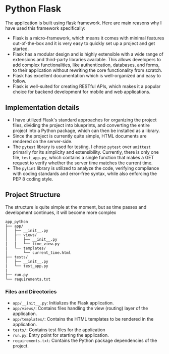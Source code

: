 # Python Flask

The application is built using flask framework. Here are main reasons why I have used this framework specifically:

- Flask is a micro-framework, which means it comes with minimal features out-of-the-box and it is very easy to quickly set up a project and get started.
- Flask has a modular design and is highly extensible with a wide range of extensions and third-party libraries available. This allows developers to add complex functionalities, like authentication, databases, and forms, to their application without rewriting the core functionality from scratch.
- Flask has excellent documentation which is well-organized and easy to follow.
- Flask is well-suited for creating RESTful APIs, which makes it a popular choice for backend development for mobile and web applications.

## Implementation details
* I have utilized Flask's standard approaches for organizing the project files, dividing the project into blueprints, and converting the entire project into a Python package, which can then be installed as a library. 
* Since the project is currently quite simple, HTML documents are rendered on the server-side. 
* The `pytest` library is used for testing. I chose `pytest` over `unittest` primarily for its simplicity and extensibility. Currently, there is only one file, `test_app.py`, which contains a single function that makes a GET request to verify whether the server time matches the current time.
* The `pylint` library is utilized to analyze the code, verifying compliance with coding standards and error-free syntax, while also enforcing the PEP 8 coding style.

## Project Structure
The structure is quite simple at the moment, but as time passes and development continues, it will become more complex

```
app_python
├── app/
│   ├── __init__.py
│   ├── views/
│   │   ├── __init__.py
|   |   └── time_view.py
|   └── templates/
│       └── current_time.html
├── tests/
│   ├── __init__.py
|   └── test_app.py
|
├── run.py
└── requirements.txt
```

### Files and Directories

- `app/__init__.py`: Initializes the Flask application.
- `app/views/`: Contains files handling the view (routing) layer of the application.
- `app/templates/`: Contains the HTML templates to be rendered in the application.
- `tests/`: Contains test files for the application 
- `run.py`: Entry point for starting the application.
- `requirements.txt`: Contains the Python package dependencies of the project.


